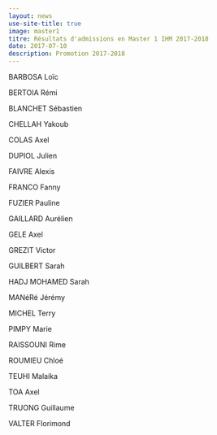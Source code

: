 ```yaml
---
layout: news
use-site-title: true
image: master1
titre: Résultats d'admissions en Master 1 IHM 2017-2018
date: 2017-07-10
description: Promotion 2017-2018
---
```


BARBOSA Loïc

BERTOIA Rémi

BLANCHET Sébastien

CHELLAH Yakoub

COLAS Axel

DUPIOL Julien

FAIVRE Alexis

FRANCO Fanny

FUZIER Pauline

GAILLARD Aurélien

GELE Axel

GREZIT Victor

GUILBERT Sarah

HADJ MOHAMED Sarah

MANéRé Jérémy

MICHEL Terry

PIMPY Marie

RAISSOUNI Rime

ROUMIEU Chloé

TEUHI Malaika

TOA Axel

TRUONG Guillaume

VALTER Florimond

